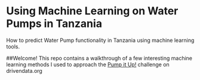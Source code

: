 # Using Machine Learning on Water Pumps in Tanzania

How to predict Water Pump functionality in Tanzania using machine learning tools.  

##Welcome! 
This repo contains a walkthrough of a few interesting machine learning methods I used to approach the <a href="http://www.drivendata.org/competitions/7/" target="_blank">Pump it Up!</a> challenge on drivendata.org

